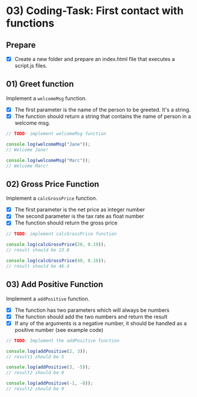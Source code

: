 # 03) Coding-Task: First contact with functions

## Prepare

- [X] Create a new folder and prepare an index.html file that executes a script.js files.

## 01) Greet function

Implement a `welcomeMsg` function.

- [X] The first parameter is the name of the person to be greeted. It's a string.
- [X] The function should return a string that contains the name of person in a welcome msg.

```js
// TODO: implement welcomeMsg function

console.log(welcomeMsg("Jane"));
// Welcome Jane!

console.log(welcomeMsg("Marc"));
// Welcome Marc!
```

## 02) Gross Price Function

Implement a `calcGrossPrice` function.

- [X] The first parameter is the net price as integer number
- [X] The second parameter is the tax rate as float number
- [X] The function should return the gross price

```js
// TODO: implement calcGrossPrice function

console.log(calcGrossPrice(20, 0.19));
// result should be 23.8

console.log(calcGrossPrice(40, 0.16));
// result should be 46.4
```

## 03) Add Positive Function

Implement a `addPositive` function.

- [X] The function has two parameters which will always be numbers
- [X] The function should add the two numbers and return the result
- [X] If any of the arguments is a negative number, it should be handled as a positive number (see example code)

```js
// TODO: Implement the addPositive function

console.log(addPositive(2, 3));
// result1 should be 5

console.log(addPositive(3, -5));
// result2 should be 8

console.log(addPositive(-1, -8));
// result2 should be 9
```
